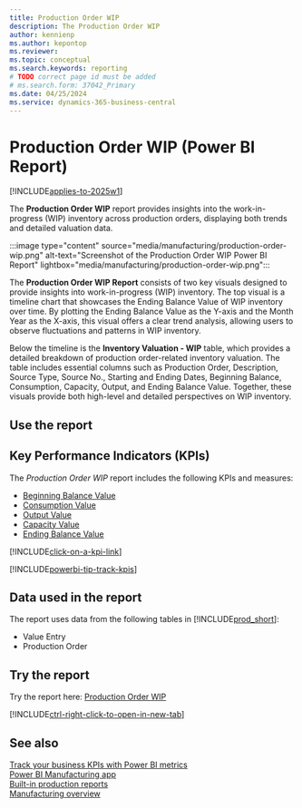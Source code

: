 ```yaml
---
title: Production Order WIP    
description: The Production Order WIP
author: kennienp
ms.author: kepontop
ms.reviewer:
ms.topic: conceptual
ms.search.keywords: reporting
# TODO correct page id must be added
# ms.search.form: 37042_Primary 
ms.date: 04/25/2024
ms.service: dynamics-365-business-central
---
```


# Production Order WIP (Power BI Report)

[!INCLUDE[applies-to-2025w1](includes/applies-to-2025w1.md)]

 The **Production Order WIP** report provides insights into the work-in-progress (WIP) inventory across production orders, displaying both trends and detailed valuation data.

:::image type="content" source="media/manufacturing/production-order-wip.png" alt-text="Screenshot of the Production Order WIP Power BI Report" lightbox="media/manufacturing/production-order-wip.png":::

The **Production Order WIP Report** consists of two key visuals designed to provide insights into work-in-progress (WIP) inventory. The top visual is a timeline chart that showcases the Ending Balance Value of WIP inventory over time. By plotting the Ending Balance Value as the Y-axis and the Month Year as the X-axis, this visual offers a clear trend analysis, allowing users to observe fluctuations and patterns in WIP inventory.

Below the timeline is the **Inventory Valuation - WIP** table, which provides a detailed breakdown of production order-related inventory valuation. The table includes essential columns such as Production Order, Description, Source Type, Source No., Starting and Ending Dates, Beginning Balance, Consumption, Capacity, Output, and Ending Balance Value. Together, these visuals provide both high-level and detailed perspectives on WIP inventory.

## Use the report

## Key Performance Indicators (KPIs)

The *Production Order WIP* report includes the following KPIs and measures:

- [Beginning Balance Value](manufacturing-powerbi-kpis.md#beginning-balance-value)
- [Consumption Value](manufacturing-powerbi-kpis.md#consumption-value)
- [Output Value](manufacturing-powerbi-kpis.md#output-value)
- [Capacity Value](manufacturing-powerbi-kpis.md#capacity-value)
- [Ending Balance Value](manufacturing-powerbi-kpis.md#ending-balance-value)

[!INCLUDE[click-on-a-kpi-link](includes/click-on-a-kpi-link.md)]

[!INCLUDE[powerbi-tip-track-kpis](includes/powerbi-tip-track-kpis.md)]

## Data used in the report

The report uses data from the following tables in [!INCLUDE[prod_short](includes/prod_short.md)]:

- Value Entry
- Production Order
  
## Try the report

Try the report here: [Production Order WIP](https://businesscentral.dynamics.com?page=)<!-- TODO Set page ID for link -->

[!INCLUDE[ctrl-right-click-to-open-in-new-tab](includes/ctrl-right-click-to-open-in-new-tab.md)]

## See also

[Track your business KPIs with Power BI metrics](track-kpis-with-power-bi-metrics.md)  
[Power BI Manufacturing app](manufacturing-powerbi-app.md)  
[Built-in production reports](production-reports.md)  
[Manufacturing overview](production-manage-manufacturing.md)
